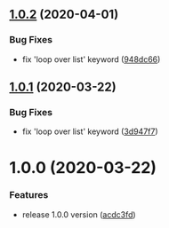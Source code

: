 ## [1.0.2](https://gitlab.com/nan-team/testx-utils/compare/v1.0.1...v1.0.2) (2020-04-01)


### Bug Fixes

* fix 'loop over list' keyword ([948dc66](https://gitlab.com/nan-team/testx-utils/commit/948dc66294d3dda4c43546ac385547685d5883cd))

## [1.0.1](https://gitlab.com/nan-team/testx-utils/compare/v1.0.0...v1.0.1) (2020-03-22)


### Bug Fixes

* fix 'loop over list' keyword ([3d947f7](https://gitlab.com/nan-team/testx-utils/commit/3d947f79ea99ac19627371720b7881ce3a5cc11c))

# 1.0.0 (2020-03-22)


### Features

* release 1.0.0 version ([acdc3fd](https://gitlab.com/nan-team/testx-utils/commit/acdc3fdb7e6ea94fe9d7e3914a0b22c970871aa3))
